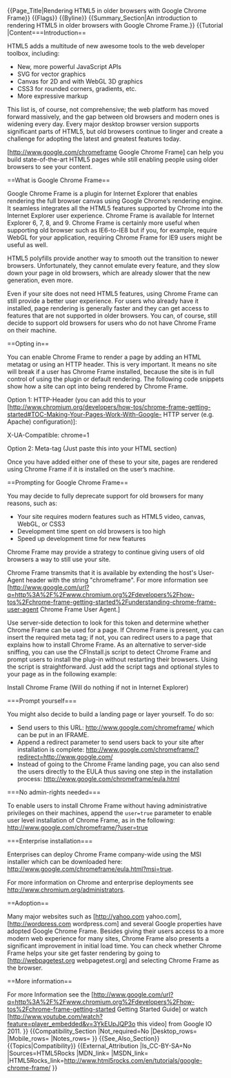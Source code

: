 {{Page_Title|Rendering HTML5 in older browsers with Google Chrome Frame}}
{{Flags}}
{{Byline}}
{{Summary_Section|An introduction to rendering HTML5 in older browsers with Google Chrome Frame.}}
{{Tutorial
|Content===Introduction==

HTML5 adds a multitude of new awesome tools to the web developer toolbox, including:

* New, more powerful JavaScript APIs
* SVG for vector graphics
* Canvas for 2D and with WebGL 3D graphics
* CSS3 for rounded corners, gradients, etc.
* More expressive markup

This list is, of course, not comprehensive; the web platform has moved forward massively, and the gap between old browsers and modern ones is widening every day. Every major desktop browser version supports significant parts of HTML5, but old browsers continue to linger and create a challenge for adopting the latest and greatest features today.

[http://www.google.com/chromeframe Google Chrome Frame] can help you build state-of-the-art HTML5 pages while still enabling people using older browsers to see your content.

==What is Google Chrome Frame==

Google Chrome Frame is a plugin for Internet Explorer that enables rendering the full browser canvas using Google Chrome’s rendering engine. It seamless integrates all the HTML5 features supported by Chrome into the Internet Explorer user experience. Chrome Frame is available for Internet Explorer 6, 7, 8, and 9. Chrome Frame is certainly more useful when supporting old browser such as IE6-to-IE8 but if you, for example, require WebGL for your application, requiring Chrome Frame for IE9 users might be useful as well.

HTML5 polyfills provide another way to smooth out the transition to newer browsers. Unfortunately, they cannot emulate every feature, and they slow down your page in old browsers, which are already slower that the new generation, even more.

Even if your site does not need HTML5 features, using Chrome Frame can still provide a better user experience. For users who already have it installed, page rendering is generally faster and they can get access to features that are not supported in older browsers. You can, of course, still decide to support old browsers for users who do not have Chrome Frame on their machine.

==Opting in==

You can enable Chrome Frame to render a page by adding an HTML metatag or using an HTTP header. This is very important. It means no site will break if a user has Chrome Frame installed, because the site is in full control of using the plugin or default rendering. The following code snippets show how a site can opt into being rendered by Chrome Frame.

Option 1: HTTP-Header (you can add this to your [http://www.chromium.org/developers/how-tos/chrome-frame-getting-started#TOC-Making-Your-Pages-Work-With-Google- HTTP server (e.g. Apache) configuration)]<nowiki>: </nowiki>

 X-UA-Compatible: chrome=1

 Option 2: Meta-tag (Just paste this into your HTML <head> section)<br />

 <meta http-equiv="X-UA-Compatible" content="chrome=1">

Once you have added either one of these to your site, pages are rendered using Chrome Frame if it is installed on the user’s machine.

==Prompting for Google Chrome Frame==

You may decide to fully deprecate support for old browsers for many reasons, such as:

* Your site requires modern features such as HTML5 video, canvas, WebGL, or CSS3
* Development time spent on old browsers is too high
* Speed up development time for new features

Chrome Frame may provide a strategy to continue giving users of old browsers a way to still use your site.

Chrome Frame transmits that it is available by extending the host's User-Agent header with the string "chromeframe". For more information see [http://www.google.com/url?q=http%3A%2F%2Fwww.chromium.org%2Fdevelopers%2Fhow-tos%2Fchrome-frame-getting-started%2Funderstanding-chrome-frame-user-agent Chrome Frame User Agent.]

Use server-side detection to look for this token and determine whether Chrome Frame can be used for a page. If Chrome Frame is present, you can insert the required meta tag; if not, you can redirect users to a page that explains how to install Chrome Frame. As an alternative to server-side sniffing, you can use the CFInstall.js script to detect Chrome Frame and prompt users to install the plug-in without restarting their browsers. Using the script is straightforward. Just add the script tags and optional styles to your page as in the following example:

<html>
<body>
<script type="text/javascript"
      src="http://ajax.googleapis.com/ajax/libs/chrome-frame/1/CFInstall.min.js">
</script>
 
<style>
   /*
   CSS rules to use for styling the overlay:
      .chromeFrameOverlayContent
      .chromeFrameOverlayContent iframe
      .chromeFrameOverlayCloseBar
      .chromeFrameOverlayUnderlay
   */
</style>
 
<script>
   // You may want to place these lines inside an onload handler
   CFInstall.check({
      mode: "overlay",
      destination: "http://www.waikiki.com"
   });
</script>
</body>
 </html>

Install Chrome Frame (Will do nothing if not in Internet Explorer)

===Prompt yourself===

You might also decide to build a landing page or layer yourself. To do so:
* Send users to this URL: http://www.google.com/chromeframe/ which can be put in an IFRAME.
* Append a redirect parameter to send users back to your site after installation is complete: http://www.google.com/chromeframe/?redirect=http://www.google.com/
* Instead of going to the Chrome Frame landing page, you can also send the users directly to the EULA thus saving one step in the installation process: http://www.google.com/chromeframe/eula.html

===No admin-rights needed===

To enable users to install Chrome Frame without having administrative privileges on their machines, append the <code>user=true</code> parameter to enable user level installation of Chrome Frame, as in the following: http://www.google.com/chromeframe/?user=true

===Enterprise installation===

Enterprises can deploy Chrome Frame company-wide using the MSI installer which can be downloaded here: http://www.google.com/chromeframe/eula.html?msi=true.

For more information on Chrome and enterprise deployments see http://www.chromium.org/administrators.

==Adoption==

Many major websites such as [http://yahoo.com yahoo.com], [http://wordpress.com wordpress.com] and several Google properties have adopted Google Chrome Frame. Besides giving their users access to a more modern web experience for many sites, Chrome Frame also presents a significant improvement in initial load time. You can check whether Chrome Frame helps your site get faster rendering by going to [http://webpagetest.org webpagetest.org] and selecting Chrome Frame as the browser.

==More information==

For more Information see the [http://www.google.com/url?q=http%3A%2F%2Fwww.chromium.org%2Fdevelopers%2Fhow-tos%2Fchrome-frame-getting-started Getting Started Guide] or watch [http://www.youtube.com/watch?feature=player_embedded&v=3YkEUpJQP3o this video] from Google IO 2011.
}}
{{Compatibility_Section
|Not_required=No
|Desktop_rows=
|Mobile_rows=
|Notes_rows=
}}
{{See_Also_Section}}
{{Topics|Compatibility}}
{{External_Attribution
|Is_CC-BY-SA=No
|Sources=HTML5Rocks
|MDN_link=
|MSDN_link=
|HTML5Rocks_link=http://www.html5rocks.com/en/tutorials/google-chrome-frame/
}}